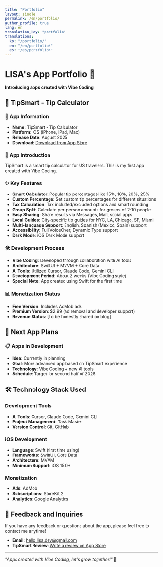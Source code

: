 ```yaml
---
title: "Portfolio"
layout: single
permalink: /en/portfolio/
author_profile: true
lang: en
translation_key: "portfolio"
translations:
  ko: "/portfolio/"
  en: "/en/portfolio/"
  es: "/es/portfolio/"
---
```


# LISA's App Portfolio 📱

**Introducing apps created with Vibe Coding**

## 🚀 TipSmart - Tip Calculator

### 📱 App Information
- **Name**: TipSmart - Tip Calculator
- **Platform**: iOS (iPhone, iPad, Mac)
- **Release Date**: August 2025
- **Download**: [Download from App Store](https://apps.apple.com/app/tipsmart-tip-calculator/id6749946714)

### 🎯 App Introduction
TipSmart is a smart tip calculator for US travelers. This is my first app created with Vibe Coding.

### ✨ Key Features
- **Smart Calculator**: Popular tip percentages like 15%, 18%, 20%, 25%
- **Custom Percentage**: Set custom tip percentages for different situations
- **Tax Calculation**: Tax included/excluded options and smart rounding
- **Group Split**: Calculate per-person amounts for groups of 2-10 people
- **Easy Sharing**: Share results via Messages, Mail, social apps
- **Local Guides**: City-specific tip guides for NYC, LA, Chicago, SF, Miami
- **Multi-language Support**: English, Spanish (Mexico, Spain) support
- **Accessibility**: Full VoiceOver, Dynamic Type support
- **Dark Mode**: iOS Dark Mode support

### 🛠️ Development Process
- **Vibe Coding**: Developed through collaboration with AI tools
- **Architecture**: SwiftUI + MVVM + Core Data
- **AI Tools**: Utilized Cursor, Claude Code, Gemini CLI
- **Development Period**: About 2 weeks (Vibe Coding style)
- **Special Note**: App created using Swift for the first time

### 📊 Monetization Status
- **Free Version**: Includes AdMob ads
- **Premium Version**: $2.99 (ad removal and developer support)
- **Revenue Status**: [To be honestly shared on blog]

## 🔮 Next App Plans

### 📋 Apps in Development
- **Idea**: Currently in planning
- **Goal**: More advanced app based on TipSmart experience
- **Technology**: Vibe Coding + new AI tools
- **Schedule**: Target for second half of 2025

## 🛠️ Technology Stack Used

### Development Tools
- **AI Tools**: Cursor, Claude Code, Gemini CLI
- **Project Management**: Task Master
- **Version Control**: Git, GitHub

### iOS Development
- **Language**: Swift (first time using)
- **Frameworks**: SwiftUI, Core Data
- **Architecture**: MVVM
- **Minimum Support**: iOS 15.0+

### Monetization
- **Ads**: AdMob
- **Subscriptions**: StoreKit 2
- **Analytics**: Google Analytics

## 💬 Feedback and Inquiries

If you have any feedback or questions about the app, please feel free to contact me anytime!

- **Email**: [hello.lisa.dev@gmail.com](mailto:hello.lisa.dev@gmail.com)
- **TipSmart Review**: [Write a review on App Store](https://apps.apple.com/app/tipsmart-tip-calculator/id6749946714)

---

*"Apps created with Vibe Coding, let's grow together!"* 🎵
